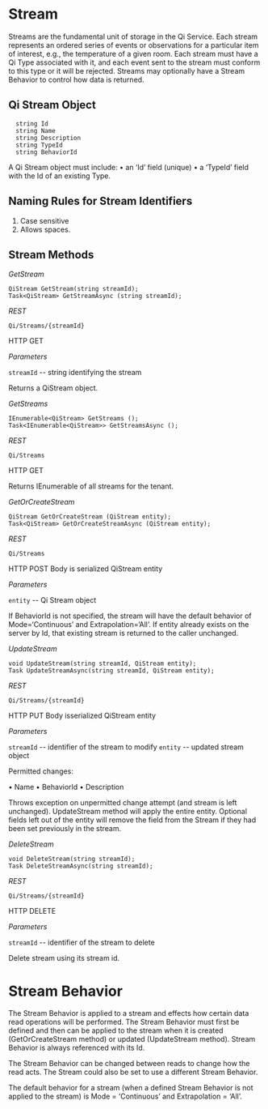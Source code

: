 # Stream

Streams are the fundamental unit of storage in the Qi Service.  Each stream represents an ordered series of events or observations for a particular item of interest, e.g., the temperature of a given room.  Each stream must have a Qi Type associated with it, and each event sent to the stream must conform to this type or it will be rejected.  Streams may optionally have a Stream Behavior to control how data is returned.

## Qi Stream Object

```
  string Id
  string Name
  string Description
  string TypeId
  string BehaviorId
```

A Qi Stream object must include:
•	an ‘Id’ field (unique)
•	a ‘TypeId’ field with the Id of an existing Type.

## Naming Rules for Stream Identifiers
1.	Case sensitive
2.	Allows spaces.

## Stream Methods
*GetStream*
```
QiStream GetStream(string streamId);
Task<QiStream> GetStreamAsync (string streamId);
```

*REST*
```
Qi/Streams/{streamId}
```

HTTP GET

*Parameters*

`streamId` -- string identifying the stream

Returns a QiStream object.

*GetStreams*
```
IEnumerable<QiStream> GetStreams ();
Task<IEnumerable<QiStream>> GetStreamsAsync ();
```

*REST*
```
Qi/Streams
```

HTTP GET

Returns IEnumerable of all streams for the tenant. 

*GetOrCreateStream*
```
QiStream GetOrCreateStream (QiStream entity);
Task<QiStream> GetOrCreateStreamAsync (QiStream entity);
```

*REST*
```
Qi/Streams
```

HTTP POST
Body is serialized QiStream entity

*Parameters*

`entity` -- Qi Stream object
  
If BehaviorId is not specified, the stream will have the default behavior of Mode=‘Continuous’ and Extrapolation=‘All’. If entity already exists on the server by Id, that existing stream is returned to the caller unchanged.

*UpdateStream*
```
void UpdateStream(string streamId, QiStream entity);
Task UpdateStreamAsync(string streamId, QiStream entity);
```

*REST*
```
Qi/Streams/{streamId}
```

HTTP PUT
Body isserialized QiStream entity

*Parameters*

`streamId` -- identifier of the stream to modify
`entity` -- updated stream object

Permitted changes:

•	Name
•	BehaviorId
•	Description

Throws exception on unpermitted change attempt (and stream is left unchanged).
UpdateStream method will apply the entire entity. Optional fields left out of the entity will remove the field from the Stream if they had been set previously in the stream. 

*DeleteStream*
```
void DeleteStream(string streamId);
Task DeleteStreamAsync(string streamId);
```

*REST*
```
Qi/Streams/{streamId}
```

HTTP DELETE

*Parameters*

`streamId` -- identifier of the stream to delete

Delete stream using its stream id.

# Stream Behavior 

The Stream Behavior is applied to a stream and effects how certain data read operations will be performed. The Stream Behavior must first be defined and then can be applied to the stream when it is created (GetOrCreateStream method) or updated (UpdateStream method). Stream Behavior is always referenced with its Id.

The Stream Behavior can be changed between reads to change how the read acts. The Stream could also be set to use a different Stream Behavior.

The default behavior for a stream (when a defined Stream Behavior is not applied to the stream) is Mode = ‘Continuous’ and Extrapolation = ‘All’. 

